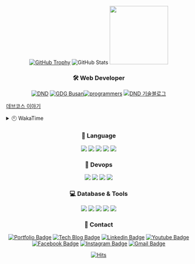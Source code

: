 <div align=center>
  
[![GitHub Trophy]](https://github.com/ryo-ma/github-profile-trophy "GitHub Profile Trophy")
![GitHub Stats] <img src="https://raw.github.com/sgd122/sgd122/master/img/logo/prgrms.png" height=159>
<!--  [![GitHub Stats] ![Top Languages]](https://github.com/anuraghazra/github-readme-stats "GitHub Readme Stats") -->

</div>

<h3 align="center">🛠 Web Developer</h3>

<div align=center>
<a href="https://www.rocketpunch.com/@sgd0947" target='_blank'><img src="https://raw.github.com/sgd122/sgd122/master/img/profile/dnd_small.png" alt="DND"></a>
<a href="https://gdg.community.dev/gdg-busan/" target='_blank'><img src="https://raw.github.com/sgd122/sgd122/master/img/profile/gdgBusan_small.png" alt="GDG Busan"></a><a href="https://programmers.co.kr/learn/courses/12175" target='_blank'><img src="https://raw.github.com/sgd122/sgd122/master/img/profile/programmers_small.png" alt="programmers"></a>
<a href="https://blog.dnd.ac" target='_blank'><img src="https://raw.github.com/sgd122/sgd122/master/img/profile/dndBlog_small.png" alt="DND 기술블로그"></a>
</div>

[데브코스 이야기](https://prgms.tistory.com/120)
<details>
  <summary>🕙 WakaTime</summary>

<!--START_SECTION:waka-->
![Lines of code](https://img.shields.io/badge/From%20Hello%20World%20I%27ve%20Written-1%20Million%20lines%20of%20code-blue)

**I'm an Early 🐤** 

```text
🌞 Morning    216 commits    ██████░░░░░░░░░░░░░░░░░░░   23.81% 
🌆 Daytime    467 commits    ████████████░░░░░░░░░░░░░   51.49% 
🌃 Evening    224 commits    ██████░░░░░░░░░░░░░░░░░░░   24.7% 
🌙 Night      0 commits      ░░░░░░░░░░░░░░░░░░░░░░░░░   0.0%

```
📅 **I'm Most Productive on Friday** 

```text
Monday       168 commits    ████░░░░░░░░░░░░░░░░░░░░░   18.52% 
Tuesday      118 commits    ███░░░░░░░░░░░░░░░░░░░░░░   13.01% 
Wednesday    162 commits    ████░░░░░░░░░░░░░░░░░░░░░   17.86% 
Thursday     154 commits    ████░░░░░░░░░░░░░░░░░░░░░   16.98% 
Friday       179 commits    █████░░░░░░░░░░░░░░░░░░░░   19.74% 
Saturday     44 commits     █░░░░░░░░░░░░░░░░░░░░░░░░   4.85% 
Sunday       82 commits     ██░░░░░░░░░░░░░░░░░░░░░░░   9.04%

```


📊 **This Week I Spent My Time On** 

```text
⌚︎ Time Zone: Asia/Seoul

💬 Programming Languages: 
Python                   23 hrs 2 mins       ███████████████░░░░░░░░░░   63.0% 
TypeScript               7 hrs 39 mins       █████░░░░░░░░░░░░░░░░░░░░   20.95% 
Other                    2 hrs 7 mins        █░░░░░░░░░░░░░░░░░░░░░░░░   5.8% 
JavaScript               1 hr 51 mins        █░░░░░░░░░░░░░░░░░░░░░░░░   5.07% 
YAML                     47 mins             ░░░░░░░░░░░░░░░░░░░░░░░░░   2.18%

🔥 Editors: 
VS Code                  27 hrs 17 mins      ██████████████████░░░░░░░   74.67% 
PyCharm                  7 hrs 9 mins        █████░░░░░░░░░░░░░░░░░░░░   19.58% 
Unknown Editor           2 hrs 6 mins        █░░░░░░░░░░░░░░░░░░░░░░░░   5.75%

💻 Operating System: 
Mac                      34 hrs 26 mins      ███████████████████████░░   94.25% 
Unknown OS               2 hrs 6 mins        █░░░░░░░░░░░░░░░░░░░░░░░░   5.75%

```

**I Mostly Code in JavaScript** 

```text
JavaScript               17 repos            █████████████░░░░░░░░░░░░   51.52% 
Python                   6 repos             ████░░░░░░░░░░░░░░░░░░░░░   18.18% 
TypeScript               3 repos             ██░░░░░░░░░░░░░░░░░░░░░░░   9.09% 
PHP                      2 repos             █░░░░░░░░░░░░░░░░░░░░░░░░   6.06% 
SCSS                     1 repo              ░░░░░░░░░░░░░░░░░░░░░░░░░   3.03%

```



 Last Updated on 25/02/2022 00:18:33 UTC
<!--END_SECTION:waka-->
</details>

<h3 align="center">💪 Language</h3>

<p align="center">
  <img src="https://img.shields.io/badge/javascript-%23323330.svg?style=flat-square&logo=javascript&logoColor=%23F7DF1E">
  <img src="https://img.shields.io/badge/react-%2320232a.svg?style=flat-square&logo=react&logoColor=%2361DAFB">
  <img src="https://img.shields.io/badge/react_native-%2320232a.svg?style=flat-square&logo=react&logoColor=%2361DAFB">
  <img src="https://img.shields.io/badge/django-%23092E20.svg?style=flat-square&logo=django&logoColor=white">
  <img src="https://img.shields.io/badge/vuejs-%2335495e.svg?style=flat-square&logo=vuedotjs&logoColor=%234FC08D">  
  <br/>
  
  
</p>

<h3 align="center">🐳 Devops</h3>

<p align="center">
  <img src="https://img.shields.io/badge/docker-%230db7ed.svg?style=flat-square&logo=docker&logoColor=white"/>
  <img src="https://img.shields.io/badge/GitHub-100000.svg?style=flat-square&logo=github&logoColor=white"/>
  <img src="https://img.shields.io/badge/gitlab-330F63.svg?style=flat-square&logo=gitlab&logoColor=white"/>
  <img src="https://img.shields.io/badge/Amazon_AWS-232F3E?style=flat-square&logo=amazon-aws&logoColor=white"/>
</p>

<h3 align="center">💻 Database & Tools</h3>

<p align="center">
  <img src="https://img.shields.io/badge/-GraphQL-E10098?style=flat-square&logo=graphql">
  <img src="https://img.shields.io/badge/mysql-%2300f.svg?style=flat-square&logo=mysql&logoColor=white">
  <img src="https://img.shields.io/badge/oracle-%23F00000.svg?style=flat-square&logo=oracle&logoColor=white">
  <img src="https://img.shields.io/badge/Microsoft%20SQL%20Sever-CC2927?style=flat-square&logo=microsoft%20sql%20server&logoColor=white">  
  <img src="https://img.shields.io/badge/VisualStudioCode-0078d7.svg?style=flat-square&logo=visual-studio-code&logoColor=white">
</p>

<h3 align="center">📌 Contact</h3>

<div align=center>

[![Portfolio Badge](http://img.shields.io/badge/-Portfolio-black?style=flat-square&logo=github&link=http://sgd122.github.io/)](http://sgd122.github.io/)
[![Tech Blog Badge](http://img.shields.io/badge/-Tech%20blog-black?style=flat-square&logo=github&link=http://dndacademy.github.io/)](http://dndacademy.github.io/)
[![Linkedin Badge](https://img.shields.io/badge/-LinkedIn-blue?style=flat-square&logo=Linkedin&logoColor=white&link=https://linkedin.com/company/dndacademy)](https://linkedin.com/company/dndacademy)
[![Youtube Badge](https://img.shields.io/badge/Youtube-ff0000?style=flat-square&logo=youtube&link=https://www.youtube.com/channel/UCLzVjG8j1m4X8TSpMF-x5yw)](https://www.youtube.com/channel/UCLzVjG8j1m4X8TSpMF-x5yw)
[![Facebook Badge](https://img.shields.io/badge/-Facebook-1877f2?style=flat-square&logo=facebook&logoColor=white&link=https://www.facebook.com/DNDACADEMY)](https://www.facebook.com/DNDACADEMY)
[![Instagram Badge](https://img.shields.io/badge/-Instagram-dd2a7b?style=flat-square&logo=instagram&logoColor=white&link=https://www.instagram.com/seong_dev/)](https://www.instagram.com/seong_dev/)
[![Gmail Badge](https://img.shields.io/badge/-Gmail-d14836?style=flat-square&logo=Gmail&logoColor=white&link=mailto:sgd0947@gmail.com)](mailto:sgd0947@gmail.com)

</div>

<div align=center>
  
  [![Hits](https://hits.seeyoufarm.com/api/count/incr/badge.svg?url=https%3A%2F%2Fgithub.com%2Fsgd122%2Fhit-counter&count_bg=%2379C83D&title_bg=%23555555&icon=&icon_color=%23E7E7E7&title=hits&edge_flat=false)](https://hits.seeyoufarm.com)
  
</div>

<!-- ===================== TAG ===================== -->

<!-- user status -->

[github stats]: https://github-readme-stats.vercel.app/api?username=sgd122&title_color=5f4b8b&text_color=f0eee9&icon_color=00abc0&bg_color=212121&hide_border=true&hide_title=true&theme=&show_icons=true&include_all_commits=true&count_private=true&line_height=24
[top languages]: https://github-readme-stats.vercel.app/api/top-langs?username=sgd122&title_color=5f4b8b&text_color=f0eee9&icon_color=00abc0&bg_color=212121&hide_border=true&hide_title=true&layout=compact&langs_count=8&hide=html,css,tex
[github trophy]: https://github-profile-trophy.vercel.app/?username=sgd122&theme=juicyfresh&column=7&row=1&no-frame=true

<!-- badge -->

[blog]: https://img.shields.io/badge/Blogger-FF5722?style=for-the-badge&logo=blogger&logoColor=white
